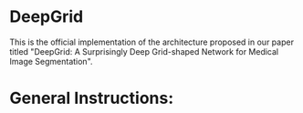 # DeepGrid
This is the official implementation of the architecture proposed in our paper titled "DeepGrid: A Surprisingly Deep Grid-shaped Network for Medical Image Segmentation".

# General Instructions:

